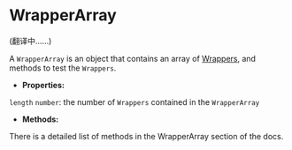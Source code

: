 # WrapperArray

(翻译中……)

A `WrapperArray` is an object that contains an array of [Wrappers](../wrapper/README.md), and methods to test the `Wrappers`.

- **Properties:**

`length` `number`: the number of `Wrappers` contained in the `WrapperArray`

 - **Methods:**

There is a detailed list of methods in the WrapperArray section of the docs.
